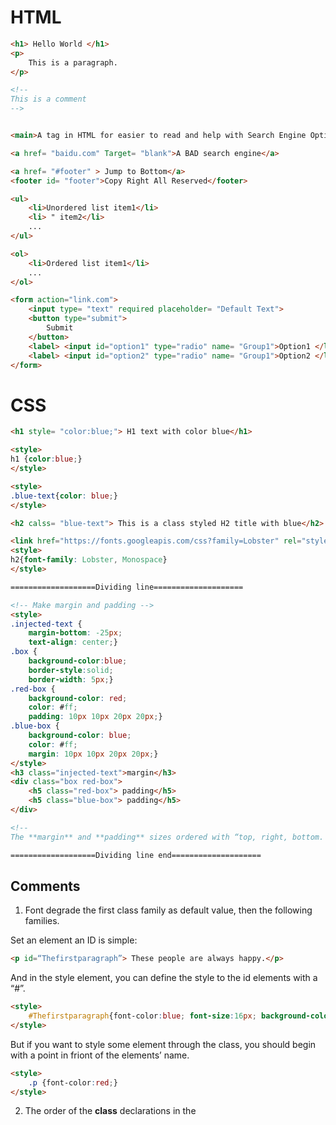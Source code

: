 

# HTML



```html
<h1> Hello World </h1>	
<p>
    This is a paragraph.
</p>

<!--
This is a comment
-->


<main>A tag in HTML for easier to read and help with Search Engine Optimization</main>

<a href= "baidu.com" Target= "blank">A BAD search engine</a>

<a href= "#footer" > Jump to Bottom</a>
<footer id= "footer">Copy Right All Reserved</footer>

<ul>
    <li>Unordered list item1</li>
    <li> " item2</li>
    ...
</ul>

<ol>
    <li>Ordered list item1</li>
    ...
</ol>

<form action="link.com">
    <input type= "text" required placeholder= "Default Text">
    <button type="submit">
        Submit
    </button>
    <label> <input id="option1" type="radio" name= "Group1">Option1 </label> 
    <label> <input id="option2" type="radio" name= "Group1">Option2 </label>
</form>
```

# CSS

```html
<h1 style= "color:blue;"> H1 text with color blue</h1>

<style>
h1 {color:blue;}
</style>

<style>
.blue-text{color: blue;}
</style>

<h2 calss= "blue-text"> This is a class styled H2 title with blue</h2>

<link href="https://fonts.googleapis.com/css?family=Lobster" rel="stylesheet" type='text/css'>
<style>
h2{font-family: Lobster, Monospace}
</style>

===================Dividing line====================

<!-- Make margin and padding -->
<style>
.injected-text {
    margin-bottom: -25px; 
    text-align: center;}
.box {
    background-color:blue; 
    border-style:solid; 
    border-width: 5px;}
.red-box {
    background-color: red;
    color: #ff;
    padding: 10px 10px 20px 20px;}
.blue-box {
    background-color: blue;
    color: #ff;
    margin: 10px 10px 20px 20px;}
</style>
<h3 class="injected-text">margin</h3>
<div class="box red-box">
	<h5 class="red-box"> padding</h5>
	<h5 class="blue-box"> padding</h5>
</div>

<!--
The **margin** and **padding** sizes ordered with “top, right, bottom. left”. -->

===================Dividing line end====================


```

## Comments

1. Font degrade the first class family as default value, then the  following families.

Set an element an ID is simple:

```html
<p id=“Thefirstparagraph”> These people are always happy.</p>
```

And in the style element, you can define the style to the id elements with a “#”.

```html
<style>
    #Thefirstparagraph{font-color:blue; font-size:16px; background-color: gray;}
</style>
```

But if you want to style some element through the class, you should begin with a point in friont of the elements’ name.

```html
<style>
    .p {font-color:red;}
</style>
```

2. The order of the **class** declarations in the **<style>** section is what is important. The **subsequent** declaration will always take precedence over the **previous**. Nevertheless, **id** attrbute will always take precedence. **inline** styles make sense with a higher priority level. Then, **!important** stays highest priority.
3. Three methods to style color: 
   * Name of color(e.g. blue);
   * Hex code of color(e.g. #00FF00)
   * Abbreviated hex code (e.g. #F00)
   * RGB values
4. Custom CSS variable and fallback value
5. Inherit CSS variable
